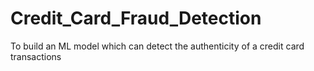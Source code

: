 # Credit_Card_Fraud_Detection
To build an ML model which can detect the authenticity of a credit card transactions

